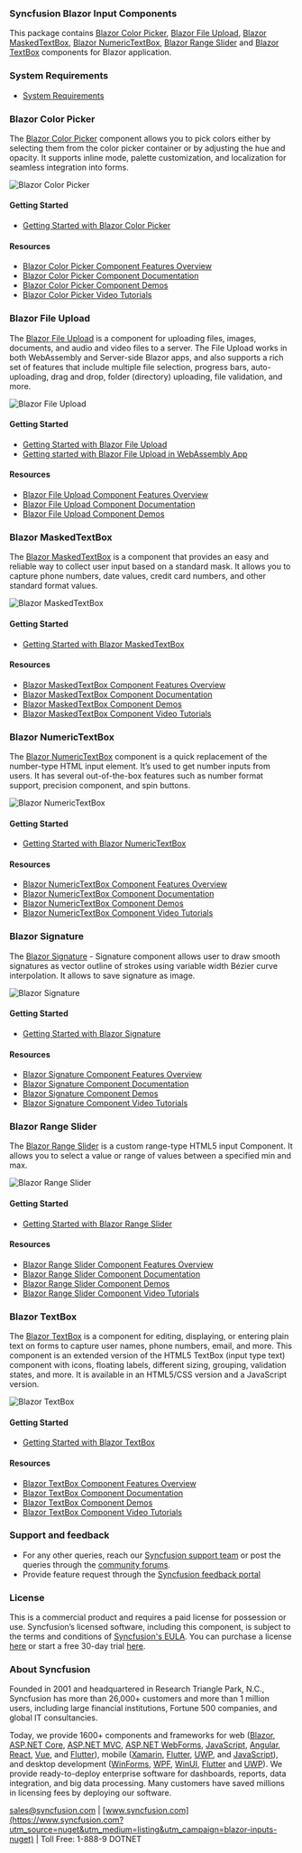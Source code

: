 ### Syncfusion Blazor Input Components

This package contains [Blazor Color Picker](https://www.syncfusion.com/blazor-components/blazor-color-picker?utm_source=nuget&utm_medium=listing&utm_campaign=blazor-inputs-nuget), [Blazor File Upload](https://www.syncfusion.com/blazor-components/blazor-file-upload?utm_source=nuget&utm_medium=listing&utm_campaign=blazor-inputs-nuget), [Blazor MaskedTextBox](https://www.syncfusion.com/blazor-components/blazor-input-mask?utm_source=nuget&utm_medium=listing&utm_campaign=blazor-inputs-nuget), [Blazor NumericTextBox](https://www.syncfusion.com/blazor-components/blazor-numeric-textbox?utm_source=nuget&utm_medium=listing&utm_campaign=blazor-inputs-nuget), [Blazor Range Slider](https://www.syncfusion.com/blazor-components/blazor-range-slider?utm_source=nuget&utm_medium=listing&utm_campaign=blazor-inputs-nuget) and [Blazor TextBox](https://www.syncfusion.com/blazor-components/blazor-textbox?utm_source=nuget&utm_medium=listing&utm_campaign=blazor-inputs-nuget) components for Blazor application.

### System Requirements

* [System Requirements](https://blazor.syncfusion.com/documentation/system-requirements?utm_source=nuget&utm_medium=listing&utm_campaign=blazor-inputs-nuget)

### Blazor Color Picker

The [Blazor Color Picker](https://www.syncfusion.com/blazor-components/blazor-color-picker?utm_source=nuget&utm_medium=listing&utm_campaign=blazor-inputs-nuget) component allows you to pick colors either by selecting them from the color picker container or by adjusting the hue and opacity. It supports inline mode, palette customization, and localization for seamless integration into forms.

![Blazor Color Picker](https://raw.githubusercontent.com/SyncfusionExamples/nuget-img/master/blazor/blazor-colorpicker.png)

#### Getting Started

* [Getting Started with Blazor Color Picker](https://blazor.syncfusion.com/documentation/color-picker/getting-started?utm_source=nuget&utm_medium=listing&utm_campaign=blazor-inputs-nuget)

#### Resources

* [Blazor Color Picker Component Features Overview](https://www.syncfusion.com/blazor-components/blazor-color-picker?utm_source=nuget&utm_medium=listing&utm_campaign=blazor-inputs-nuget)
* [Blazor Color Picker Component Documentation](https://blazor.syncfusion.com/documentation/color-picker/getting-started?utm_source=nuget&utm_medium=listing&utm_campaign=blazor-inputs-nuget)
* [Blazor Color Picker Component Demos](https://blazor.syncfusion.com/demos/color-picker/default-functionalities?utm_source=nuget&utm_medium=listing&utm_campaign=blazor-inputs-nuget)
* [Blazor Color Picker Video Tutorials](https://www.syncfusion.com/tutorial-videos/blazor/color-picker?utm_source=nuget&utm_medium=listing&utm_campaign=blazor-inputs-nuget)

### Blazor File Upload

The [Blazor File Upload](https://www.syncfusion.com/blazor-components/blazor-file-upload?utm_source=nuget&utm_medium=listing&utm_campaign=blazor-inputs-nuget) is a component for uploading files, images, documents, and audio and video files to a server. The File Upload works in both WebAssembly and Server-side Blazor apps, and also supports a rich set of features that include multiple file selection, progress bars, auto-uploading, drag and drop, folder (directory) uploading, file validation, and more.

![Blazor File Upload](https://raw.githubusercontent.com/SyncfusionExamples/nuget-img/master/blazor/blazor-file-upload.png)

#### Getting Started

* [Getting Started with Blazor File Upload](https://blazor.syncfusion.com/documentation/file-upload/getting-started?utm_source=nuget&utm_medium=listing&utm_campaign=blazor-inputs-nuget)
* [Getting started with Blazor File Upload in WebAssembly App](https://blazor.syncfusion.com/documentation/file-upload/how-to/getting-started-with-blazor-webassembly?utm_source=nuget&utm_medium=listing&utm_campaign=blazor-inputs-nuget)

#### Resources

* [Blazor File Upload Component Features Overview](https://www.syncfusion.com/blazor-components/blazor-file-upload?utm_source=nuget&utm_medium=listing&utm_campaign=blazor-inputs-nuget)
* [Blazor File Upload Component Documentation](https://blazor.syncfusion.com/documentation/file-upload/getting-started?utm_source=nuget&utm_medium=listing&utm_campaign=blazor-inputs-nuget)
* [Blazor File Upload Component Demos](https://blazor.syncfusion.com/demos/file-upload/default-functionalities?utm_source=nuget&utm_medium=listing&utm_campaign=blazor-inputs-nuget)

### Blazor MaskedTextBox

The [Blazor MaskedTextBox](https://www.syncfusion.com/blazor-components/blazor-input-mask?utm_source=nuget&utm_medium=listing&utm_campaign=blazor-inputs-nuget) is a component that provides an easy and reliable way to collect user input based on a standard mask. It allows you to capture phone numbers, date values, credit card numbers, and other standard format values.

![Blazor MaskedTextBox](https://raw.githubusercontent.com/SyncfusionExamples/nuget-img/master/blazor/blazor-maskedtextbox.png)

#### Getting Started

* [Getting Started with Blazor MaskedTextBox](https://blazor.syncfusion.com/documentation/input-mask/getting-started?utm_source=nuget&utm_medium=listing&utm_campaign=blazor-inputs-nuget)

#### Resources

* [Blazor MaskedTextBox Component Features Overview](https://www.syncfusion.com/blazor-components/blazor-input-mask?utm_source=nuget&utm_medium=listing&utm_campaign=blazor-inputs-nuget)
* [Blazor MaskedTextBox Component Documentation](https://blazor.syncfusion.com/documentation/input-mask/getting-started?utm_source=nuget&utm_medium=listing&utm_campaign=blazor-inputs-nuget)
* [Blazor MaskedTextBox Component Demos](https://blazor.syncfusion.com/demos/input-mask/default-functionalities?utm_source=nuget&utm_medium=listing&utm_campaign=blazor-inputs-nuget)
* [Blazor MaskedTextBox Component Video Tutorials](https://www.syncfusion.com/tutorial-videos/blazor/input-mask?utm_source=nuget&utm_medium=listing&utm_campaign=blazor-inputs-nuget)

### Blazor NumericTextBox

The [Blazor NumericTextBox](https://www.syncfusion.com/blazor-components/blazor-numeric-textbox?utm_source=nuget&utm_medium=listing&utm_campaign=blazor-inputs-nuget) component is a quick replacement of the number-type HTML input element. It’s used to get number inputs from users. It has several out-of-the-box features such as number format support, precision component, and spin buttons.

![Blazor NumericTextBox](https://raw.githubusercontent.com/SyncfusionExamples/nuget-img/master/blazor/blazor-numerictextbox.png)

#### Getting Started

* [Getting Started with Blazor NumericTextBox](https://blazor.syncfusion.com/documentation/numeric-textbox/getting-started?utm_source=nuget&utm_medium=listing&utm_campaign=blazor-inputs-nuget)

#### Resources

* [Blazor NumericTextBox Component Features Overview](https://www.syncfusion.com/blazor-components/blazor-numeric-textbox?utm_source=nuget&utm_medium=listing&utm_campaign=blazor-inputs-nuget)
* [Blazor NumericTextBox Component Documentation](https://blazor.syncfusion.com/documentation/numeric-textbox/getting-started?utm_source=nuget&utm_medium=listing&utm_campaign=blazor-inputs-nuget)
* [Blazor NumericTextBox Component Demos](https://blazor.syncfusion.com/demos/numeric-textbox/default-functionalities?utm_source=nuget&utm_medium=listing&utm_campaign=blazor-inputs-nuget)
* [Blazor NumericTextBox Component Video Tutorials](https://www.syncfusion.com/tutorial-videos/blazor/numeric-textbox?utm_source=nuget&utm_medium=listing&utm_campaign=blazor-inputs-nuget)

### Blazor Signature

The [Blazor Signature](https://www.syncfusion.com/blazor-components/blazor-signature?utm_source=nuget&utm_medium=listing&utm_campaign=blazor-inputs-nuget) - Signature component allows user to draw smooth signatures as vector outline of strokes using variable width Bézier curve interpolation. It allows to save signature as image.

![Blazor Signature](https://raw.githubusercontent.com/SyncfusionExamples/nuget-img/master/blazor/blazor-signature.png)

#### Getting Started

* [Getting Started with Blazor Signature](https://blazor.syncfusion.com/documentation/signature/getting-started?utm_source=nuget&utm_medium=listing&utm_campaign=blazor-inputs-nuget)

#### Resources

* [Blazor Signature Component Features Overview](https://www.syncfusion.com/blazor-components/blazor-signature?utm_source=nuget&utm_medium=listing&utm_campaign=blazor-inputs-nuget)
* [Blazor Signature Component Documentation](https://blazor.syncfusion.com/documentation/signature/getting-started?utm_source=nuget&utm_medium=listing&utm_campaign=blazor-inputs-nuget)
* [Blazor Signature Component Demos](https://blazor.syncfusion.com/demos/signature/default?utm_source=nuget&utm_medium=listing&utm_campaign=blazor-inputs-nuget)
* [Blazor Signature Component Video Tutorials](https://www.syncfusion.com/tutorial-videos/blazor/signature?utm_source=nuget&utm_medium=listing&utm_campaign=blazor-inputs-nuget)

### Blazor Range Slider

The [Blazor Range Slider](https://www.syncfusion.com/blazor-components/blazor-range-slider?utm_source=nuget&utm_medium=listing&utm_campaign=blazor-inputs-nuget) is a custom range-type HTML5 input Component. It allows you to select a value or range of values between a specified min and max.

![Blazor Range Slider](https://raw.githubusercontent.com/SyncfusionExamples/nuget-img/master/blazor/blazor-range-slider.png)

#### Getting Started

* [Getting Started with Blazor Range Slider](https://blazor.syncfusion.com/documentation/range-slider/getting-started?utm_source=nuget&utm_medium=listing&utm_campaign=blazor-inputs-nuget)

#### Resources

* [Blazor Range Slider Component Features Overview](https://www.syncfusion.com/blazor-components/blazor-range-slider?utm_source=nuget&utm_medium=listing&utm_campaign=blazor-inputs-nuget)
* [Blazor Range Slider Component Documentation](https://blazor.syncfusion.com/documentation/range-slider/getting-started?utm_source=nuget&utm_medium=listing&utm_campaign=blazor-inputs-nuget)
* [Blazor Range Slider Component Demos](https://blazor.syncfusion.com/demos/range-slider/default?utm_source=nuget&utm_medium=listing&utm_campaign=blazor-inputs-nuget)
* [Blazor Range Slider Component Video Tutorials](https://www.syncfusion.com/tutorial-videos/blazor/range-slider?utm_source=nuget&utm_medium=listing&utm_campaign=blazor-inputs-nuget)

### Blazor TextBox

The [Blazor TextBox](https://www.syncfusion.com/blazor-components/blazor-textbox?utm_source=nuget&utm_medium=listing&utm_campaign=blazor-inputs-nuget) is a component for editing, displaying, or entering plain text on forms to capture user names, phone numbers, email, and more. This component is an extended version of the HTML5 TextBox (input type text) component with icons, floating labels, different sizing, grouping, validation states, and more. It is available in an HTML5/CSS version and a JavaScript version.

![Blazor TextBox](https://raw.githubusercontent.com/SyncfusionExamples/nuget-img/master/blazor/blazor-textbox.png)

#### Getting Started

* [Getting Started with Blazor TextBox](https://blazor.syncfusion.com/documentation/textbox/getting-started?utm_source=nuget&utm_medium=listing&utm_campaign=blazor-inputs-nuget)

#### Resources

* [Blazor TextBox Component Features Overview](https://www.syncfusion.com/blazor-components/blazor-textbox?utm_source=nuget&utm_medium=listing&utm_campaign=blazor-inputs-nuget)
* [Blazor TextBox Component Documentation](https://blazor.syncfusion.com/documentation/textbox/getting-started?utm_source=nuget&utm_medium=listing&utm_campaign=blazor-inputs-nuget)
* [Blazor TextBox Component Demos](https://blazor.syncfusion.com/demos/textbox/default-functionalities?utm_source=nuget&utm_medium=listing&utm_campaign=blazor-inputs-nuget)
* [Blazor TextBox Component Video Tutorials](https://www.syncfusion.com/tutorial-videos/blazor/textbox?utm_source=nuget&utm_medium=listing&utm_campaign=blazor-inputs-nuget)

### Support and feedback
* For any other queries, reach our [Syncfusion support team](https://www.syncfusion.com/support/directtrac/incidents/newincident?utm_source=nuget&utm_medium=listing&utm_campaign=blazor-inputs-nuget) or post the queries through the [community forums](https://www.syncfusion.com/forums/blazor-components?utm_source=nuget&utm_medium=listing&utm_campaign=blazor-inputs-nuget).
* Provide feature request through the [Syncfusion feedback portal](https://www.syncfusion.com/feedback/blazor-components?utm_source=nuget&utm_medium=listing&utm_campaign=blazor-inputs-nuget)

### License
This is a commercial product and requires a paid license for possession or use. Syncfusion’s licensed software, including this component, is subject to the terms and conditions of [Syncfusion's EULA](https://www.syncfusion.com/eula/es/?utm_source=nuget&utm_medium=listing&utm_campaign=blazor-inputs-nuget). You can purchase a license [here]( https://www.syncfusion.com/sales/products?utm_source=nuget&utm_medium=listing&utm_campaign=blazor-inputs-nuget) or start a free 30-day trial [here](https://www.syncfusion.com/account/manage-trials/start-trials?utm_source=nuget&utm_medium=listing&utm_campaign=blazor-inputs-nuget).

### About Syncfusion
Founded in 2001 and headquartered in Research Triangle Park, N.C., Syncfusion has more than 26,000+ customers and more than 1 million users, including large financial institutions, Fortune 500 companies, and global IT consultancies.
 
Today, we provide 1600+ components and frameworks for web ([Blazor](https://www.syncfusion.com/blazor-components?utm_source=nuget&utm_medium=listing&utm_campaign=blazor-inputs-nuget), [ASP.NET Core](https://www.syncfusion.com/aspnet-core-ui-controls?utm_source=nuget&utm_medium=listing&utm_campaign=blazor-inputs-nuget), [ASP.NET MVC](https://www.syncfusion.com/aspnet-mvc-ui-controls?utm_source=nuget&utm_medium=listing&utm_campaign=blazor-inputs-nuget), [ASP.NET WebForms](https://www.syncfusion.com/jquery/aspnet-webforms-ui-controls?utm_source=nuget&utm_medium=listing&utm_campaign=blazor-inputs-nuget), [JavaScript](https://www.syncfusion.com/javascript-ui-controls?utm_source=nuget&utm_medium=listing&utm_campaign=blazor-inputs-nuget), [Angular](https://www.syncfusion.com/angular-ui-components?utm_source=nuget&utm_medium=listing&utm_campaign=blazor-inputs-nuget), [React](https://www.syncfusion.com/react-ui-components?utm_source=nuget&utm_medium=listing&utm_campaign=blazor-inputs-nuget), [Vue](https://www.syncfusion.com/vue-ui-components?utm_source=nuget&utm_medium=listing&utm_campaign=blazor-inputs-nuget), and [Flutter](https://www.syncfusion.com/flutter-widgets?utm_source=nuget&utm_medium=listing&utm_campaign=blazor-inputs-nuget)), mobile ([Xamarin](https://www.syncfusion.com/xamarin-ui-controls?utm_source=nuget&utm_medium=listing&utm_campaign=blazor-inputs-nuget), [Flutter](https://www.syncfusion.com/flutter-widgets?utm_source=nuget&utm_medium=listing&utm_campaign=blazor-inputs-nuget), [UWP](https://www.syncfusion.com/uwp-ui-controls?utm_source=nuget&utm_medium=listing&utm_campaign=blazor-inputs-nuget), and [JavaScript](https://www.syncfusion.com/javascript-ui-controls?utm_source=nuget&utm_medium=listing&utm_campaign=blazor-inputs-nuget)), and desktop development ([WinForms](https://www.syncfusion.com/winforms-ui-controls?utm_source=nuget&utm_medium=listing&utm_campaign=blazor-inputs-nuget), [WPF](https://www.syncfusion.com/wpf-controls?utm_source=nuget&utm_medium=listing&utm_campaign=blazor-inputs-nuget), [WinUI](https://www.syncfusion.com/winui-controls?utm_source=nuget&utm_medium=listing&utm_campaign=blazor-inputs-nuget), [Flutter](https://www.syncfusion.com/flutter-widgets?utm_source=nuget&utm_medium=listing&utm_campaign=blazor-inputs-nuget) and [UWP](https://www.syncfusion.com/uwp-ui-controls?utm_source=nuget&utm_medium=listing&utm_campaign=blazor-inputs-nuget)). We provide ready-to-deploy enterprise software for dashboards, reports, data integration, and big data processing. Many customers have saved millions in licensing fees by deploying our software.

[sales@syncfusion.com](mailto:sales@syncfusion.com?Subject=Syncfusion%20Blazor%20-%20NuGet) | [www.syncfusion.com](https://www.syncfusion.com?utm_source=nuget&utm_medium=listing&utm_campaign=blazor-inputs-nuget) | Toll Free: 1-888-9 DOTNET